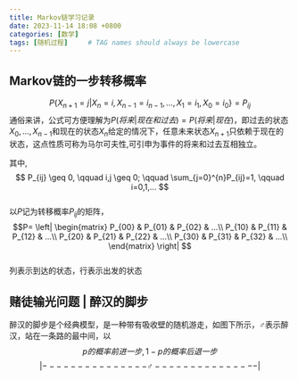 ```yaml
---
title: Markov链学习记录
date: 2023-11-14 18:08 +0800
categories: [数学]
tags: [随机过程]     # TAG names should always be lowercase
---
```




## Markov链的一步转移概率
$$
P\{X_{n+1} = j | X_n = i, X_{n-1} = i_{n-1}, ... , X_1 = i_1, X_0 = i_0\} = P_{ij}
$$
通俗来讲，公式可方便理解为$P(将来|现在和过去) = P(将来|现在)$，即过去的状态$X_0, ..., X_{n-1}$和现在的状态$X_{n}$给定的情况下，任意未来状态$X_{n+1}$只依赖于现在的状态，这点性质可称为马尔可夫性,可引申为事件的将来和过去互相独立。

其中,  
$$
P_{ij} \geq 0, \qquad  i,j \geq 0; \qquad \sum_{j=0}^{n}P_{ij}=1, \qquad i=0,1,...
$$  
以$P$记为转移概率$P_{ij}$的矩阵，  
$$P=
\left|
\begin{matrix}
P_{00} & P_{01} & P_{02} & ...\\
P_{10} & P_{11} & P_{12} & ...\\
P_{20} & P_{21} & P_{22} & ...\\
P_{30} & P_{31} & P_{32} & ...\\
\end{matrix}
\right|
$$  
列表示到达的状态，行表示出发的状态
## 赌徒输光问题 | 醉汉的脚步
醉汉的脚步是个经典模型，是一种带有吸收壁的随机游走，如图下所示，$♂$表示醉汉，站在一条路的最中间，以  
$$p的概率前进一步, 1-p的概率后退一步$$ 
$$|---------------♂---------------|$$

